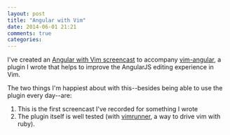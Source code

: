 ```yaml
---
layout: post
title: "Angular with Vim"
date: 2014-06-01 21:21
comments: true
categories: 
---
```


I've created an [Angular with Vim screencast](http://youtu.be/-tEaY7HsTn8) to accompany [vim-angular](https://github.com/burnettk/vim-angular), a plugin I wrote that helps to improve the AngularJS editing experience in Vim.

The two things I'm happiest about with this--besides being able to use the plugin every day--are:

1. This is the first screencast I've recorded for something I wrote
1. The plugin itself is well tested (with [vimrunner](https://github.com/AndrewRadev/vimrunner), a way to drive vim with ruby).
